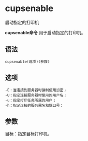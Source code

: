 cupsenable
===

启动指定的打印机


**cupsenable命令** 用于启动指定的打印机。

##  语法

```
cupsenable(选项)(参数)
```

##  选项

```
-E：当连接到服务器时强制使用加密；
-U：指定连接服务器时使用的用户名；
-u：指定打印任务所属的用户；
-h：指定连接的服务器名和端口号；
```

##  参数

目标：指定目标打印机。


